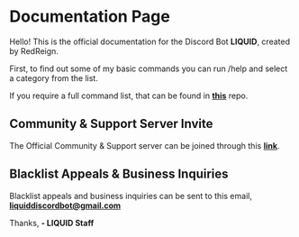 # Documentation Page

Hello! This is the official documentation for the Discord Bot **LIQUID**, created by RedReign.

First, to find out some of my basic commands you can run /help and select a category from the list.

If you require a full command list, that can be found in **[this](https://github.com/TheRedReign/LIQUID/blob/main/Commands%20List.text)** repo. 

## Community & Support Server Invite

The Official Community & Support server can be joined through this **[link](https://discord.gg/jZbqmT8b5D)**.

## Blacklist Appeals & Business Inquiries

Blacklist appeals and business inquiries can be sent to this email, **<liquiddiscordbot@gmail.com>**

Thanks,
    **- LIQUID Staff**

